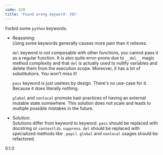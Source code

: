 ```yaml
---
code: 420
title: 'Found wrong keyword: {0}'
---
```


Forbid some `python` keywords.

  - Reasoning:  
    Using some keywords generally causes more pain than it relieves.
    
    `del` keyword is not composable with other functions, you cannot
    pass it as a regular function. It is also quite error-prone due to
    `__del__` magic method complexity and that `del` is actually used to
    nullify variables and delete them from the execution scope.
    Moreover, it has a lot of substitutions. You won't miss it\!
    
    `pass` keyword is just useless by design. There's no use-case for
    it. Because it does literally nothing.
    
    `global` and `nonlocal` promote bad-practices of having an external
    mutable state somewhere. This solution does not scale and leads to
    multiple possible mistakes in the future.

  - Solution:  
    Solutions differ from keyword to keyword. `pass` should be replaced
    with docstring or `contextlib.suppress`. `del` should be replaced
    with specialized methods like `.pop()`. `global` and `nonlocal`
    usages should be refactored.

<div class="versionadded">

0.1.0

</div>